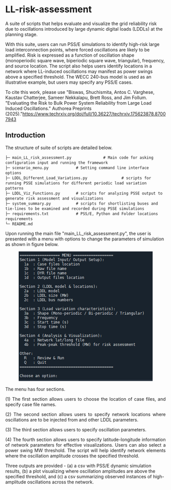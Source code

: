 # LL-risk-assessment
A suite of scripts that helps evaluate and visualize the grid reliability risk due to oscillations introduced by large dynamic digital loads (LDDLs) at the planning stage.

With this suite, users can run PSS/E simulations to identify high-risk large load interconnection points, where forced oscillations are likely to be amplified. Risk is expressed as a function of oscillation shape (monoperiodic square wave, biperiodic square wave, triangular), frequency, and source location. The script also helps users identify locations in a network where LL-induced oscillations may manifest as power swings above a specified threshold. The WECC 240-bus model is used as an illustrative example, but users may specify any PSS/E cases. 

To cite this work, please use "Biswas, Shuchismita, Antos C. Varghese, Kaustav Chatterjee, Sameer Nekkalapu, Brett Ross, and Jim Follum. "Evaluating the Risk to Bulk Power System Reliability from Large Load Induced Oscillations." Authorea Preprints (2025)."https://www.techrxiv.org/doi/full/10.36227/techrxiv.175623878.87007943

## Introduction
The structure of suite of scripts are detailed below.
```text
├─ main_LL_risk_assessment.py              # Main code for asking configuration input and running the framework
├─ scenario_menu.py            # Setting command line interface options
├─ LDDL_Different_Load_Variations.py               # scripts for running PSSE simulations for different periodic load variation patterns
├─ LDDL_Viz_Functions.py       # scripts for analyzing PSSE output to generate risk assessment and visualizations
├─ system_summary.py           # scripts for shortlisting buses and tie-lines to be examined and recorded during PSSE simulations
├─ requirements.txt            # PSS/E, Python and Folder locations requirements
└─ README.md
```

Upon running the main file "main_LL_risk_assessment.py", the user is presented with a menu with options to change the parameters of simulation as shown in figure below.
<p align="center">
  <img src="images/SS_CLI_menu_LDDL_tool.png" alt="Options to User" />
</p>


<p align="justify"> The menu has four sections. 
<p align="justify">  (1) The first section allows users to choose the location of case files, and specify case file names.
<p align="justify">  (2) The second section allows users to specify network locations where oscillations are to be injected from and other LDDL parameters. 
<p align="justify"> (3) The third section allows users to specify oscillation parameters.
<p align="justify">  (4) The fourth section allows users to specify latitude-longitude information of network parameters for effective visualizations. Users can also select a power swing MW threshold. The script will help identify network elements where the oscillation amplitude crosses the specified threshold.

  Three outputs are provided - (a) a csv with PSS/E dynamic simulation results, (b) a plot visualizing where oscillation amplitudes are above the specified threshold, and (c) a csv summarizing observed instances of high-amplitude oscillations across the network.
